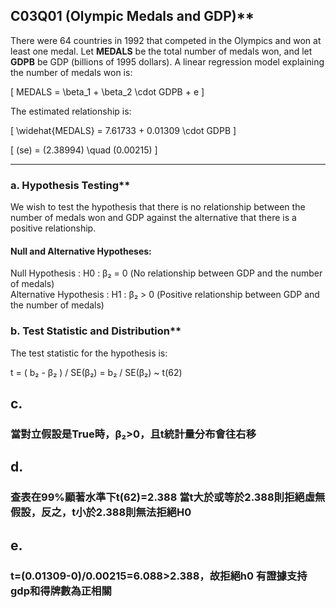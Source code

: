 ## C03Q01 (Olympic Medals and GDP)**  
There were 64 countries in 1992 that competed in the Olympics and won at least one medal. Let **MEDALS** be the total number of medals won, and let **GDPB** be GDP (billions of 1995 dollars). A linear regression model explaining the number of medals won is:  

\[
MEDALS = \beta_1 + \beta_2 \cdot GDPB + e
\]  

The estimated relationship is:  

\[
\widehat{MEDALS} = 7.61733 + 0.01309 \cdot GDPB
\]  

\[
(se) = (2.38994) \quad (0.00215)
\]  

---

### a. Hypothesis Testing**  
We wish to test the hypothesis that there is no relationship between the number of medals won and GDP against the alternative that there is a positive relationship.  

#### **Null and Alternative Hypotheses:**  

Null Hypothesis : H0 : β₂ = 0 (No relationship between GDP and the number of medals)  
Alternative Hypothesis : H1 : β₂ > 0 (Positive relationship between GDP and the number of medals)  


### b. Test Statistic and Distribution**  
The test statistic for the hypothesis is:  

t = ( b₂ - β₂ ) / SE(β₂) = b₂ / SE(β₂) ~ t(62)


## c. 
### 當對立假設是True時，β₂>0，且t統計量分布會往右移


## d. 
### 查表在99%顯著水準下t(62)=2.388  當t大於或等於2.388則拒絕虛無假設，反之，t小於2.388則無法拒絕H0


## e.
### t=(0.01309-0)/0.00215=6.088>2.388，故拒絕h0   有證據支持gdp和得牌數為正相關
